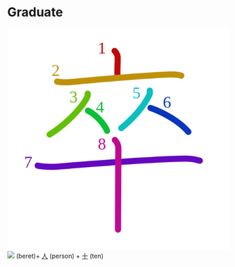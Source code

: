 # Graduate
![5352](Kanji/kanji-colorize/5352.svg)
![](http://www.kanjidamage.com/assets/radsmall/lid-27eb5444db66fa741b5e9033a1c88c54af8d81584c23b0539a1d6da210c43388.jpg) (beret)+ [人](Kanji/kanji-dict/人.md) (person) + [十](Kanji/kanji-dict/十.md) (ten) 